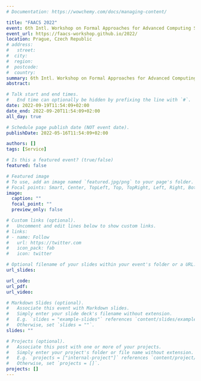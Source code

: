 ```yaml
---
# Documentation: https://wowchemy.com/docs/managing-content/

title: "FAACS 2022"
event: 6th Intl. Workshop on Formal Approaches for Advanced Computing System (FAACS 2022)
event_url: https://faacs-workshop.github.io/2022/
location: Prague, Czech Republic
# address:
#   street:
#  city:
#  region:
#  postcode:
#  country:
summary: 6th Intl. Workshop on Formal Approaches for Advanced Computing System (FAACS 2022)
abstract:

# Talk start and end times.
#   End time can optionally be hidden by prefixing the line with `#`.
date: 2022-09-19T11:54:09+02:00
date_end: 2022-09-20T11:54:09+02:00
all_day: true

# Schedule page publish date (NOT event date).
publishDate: 2022-05-16T11:54:09+02:00

authors: []
tags: [Service]

# Is this a featured event? (true/false)
featured: false

# Featured image
# To use, add an image named `featured.jpg/png` to your page's folder. 
# Focal points: Smart, Center, TopLeft, Top, TopRight, Left, Right, BottomLeft, Bottom, BottomRight.
image:
  caption: ""
  focal_point: ""
  preview_only: false

# Custom links (optional).
#   Uncomment and edit lines below to show custom links.
# links:
# - name: Follow
#   url: https://twitter.com
#   icon_pack: fab
#   icon: twitter

# Optional filename of your slides within your event's folder or a URL.
url_slides:

url_code:
url_pdf:
url_video:

# Markdown Slides (optional).
#   Associate this event with Markdown slides.
#   Simply enter your slide deck's filename without extension.
#   E.g. `slides = "example-slides"` references `content/slides/example-slides.md`.
#   Otherwise, set `slides = ""`.
slides: ""

# Projects (optional).
#   Associate this post with one or more of your projects.
#   Simply enter your project's folder or file name without extension.
#   E.g. `projects = ["internal-project"]` references `content/project/deep-learning/index.md`.
#   Otherwise, set `projects = []`.
projects: []
---
```

